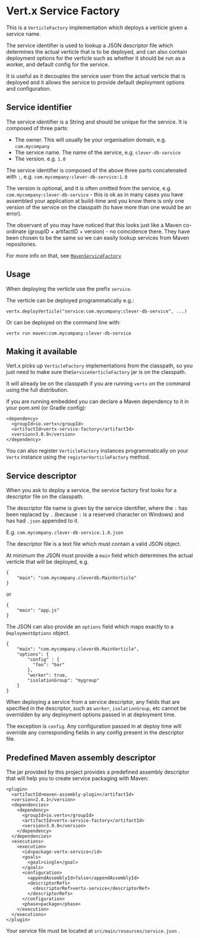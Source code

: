 # Vert.x Service Factory

This is a `VerticleFactory` implementation which deploys a verticle given a service name.

The service identifier is used to lookup a JSON descriptor file which determines the actual verticle that is to be deployed,
and can also contain deployment options for the verticle such as whether it should be run as a worker, and default
config for the service.

It is useful as it decouples the service user from the actual verticle that is deployed and it allows the service
to provide default deployment options and configuration.

## Service identifier

The service identifier is a String and should be unique for the service. It is composed of three parts:

* The owner. This will usually be your organisation domain, e.g. `com.mycompany`
* The service name. The name of the service, e.g. `clever-db-service`
* The version. e.g. `1.0`

The service identifier is composed of the above three parts concatenated with `:`, e.g. `com.mycompany:clever-db-service:1.0`

The version is optional, and it is often omitted from the service, e.g.  `com.mycompany:clever-db-service` - this is ok
as in many cases you have assembled your application at build-time and you know there is only one version of the service
on the classpath (to have more than one would be an error).

The observant of you may have noticed that this looks just like a Maven co-ordinate (groupID + artifactID + version) -
no coincidence there. They have been chosen to be the same so we can easily lookup services from Maven repositories.

For more info on that, see [`MavenServiceFactory`](https://github.com/vert-x3/maven-service-factory)


## Usage

When deploying the verticle use the prefix `service`.

The verticle can be deployed programmatically e.g.:

    vertx.deployVerticle("service:com.mycompany:clever-db-service", ...)
    
Or can be deployed on the command line with:

    vertx run maven:com.mycompany:clever-db-service
    
## Making it available    
    
Vert.x picks up `VerticleFactory` implementations from the classpath, so you just need to make sure the`ServiceVerticleFactory`
 jar is on the classpath.
    
It will already be on the classpath if you are running `vertx` on the command using the full distribution.

If you are running embedded you can declare a Maven dependency to it in your pom.xml (or Gradle config):

    <dependency>
      <groupId>io.vertx</groupId>
      <artifactId>vertx-service-factory</artifactId>
      <version>3.0.0</version>
    </dependency>
    
You can also register `VerticleFactory` instances programmatically on your `Vertx` instance using the `registerVerticleFactory`
method.

## Service descriptor

When you ask to deploy a service, the service factory first looks for a descriptor file on the classpath.

The descriptor file name is given by the service identifier, where the `:` has been replaced by `.` (because `:` is a reserved
character on Windows) and has had `.json` appended to it.

E.g. `com.mycompany.clever-db-service.1.0.json`

The descriptor file is a text file which must contain a valid JSON object.

At minimum the JSON must provide a `main` field which determines the actual verticle that will be deployed, e.g.

    {
        "main": "com.mycompany.cleverdb.MainVerticle"
    }

or

    {
        "main": "app.js"
    }

The JSON can also provide an `options` field which maps exactly to a `DeploymentOptions` object.

    {
        "main": "com.mycompany.cleverdb.MainVerticle",
        "options": {
            "config" : {
              "foo": "bar"
            },
            "worker": true,
            "isolationGroup": "mygroup"
        }
    }
    
When deploying a service from a service descriptor, any fields that are specified in the descriptor, such as `worker`,
`isolationGroup`, etc cannot be overridden by any deployment options passed in at deployment time.

The exception is `config`. Any configuration passed in at deploy time will override any corresponding fields in any
config present in the descriptor file.

## Predefined Maven assembly descriptor

The jar provided by this project provides a predefined assembly descriptor that will help you to create service packaging
with Maven:

```
<plugin>
  <artifactId>maven-assembly-plugin</artifactId>
  <version>2.4.1</version>
  <dependencies>
    <dependency>
      <groupId>io.vertx</groupId>
      <artifactId>vertx-service-factory</artifactId>
      <version>3.0.0</version>
    </dependency>
  </dependencies>
  <executions>
    <execution>
      <id>package-vertx-service</id>
      <goals>
        <goal>single</goal>
      </goals>
      <configuration>
        <appendAssemblyId>false</appendAssemblyId>
        <descriptorRefs>
          <descriptorRef>vertx-service</descriptorRef>
        </descriptorRefs>
      </configuration>
      <phase>package</phase>
    </execution>
  </executions>
</plugin>
```

Your service file must be located at `src/main/resources/service.json` .